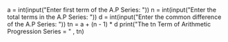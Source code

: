 a = int(input("Enter first term of the A.P Series: "))
n = int(input("Enter the total terms in the A.P Series: "))
d = int(input("Enter the common difference of the A.P Series: "))
tn = a + (n - 1) * d
print("The tn Term of Arithmetic Progression Series = " , tn)
